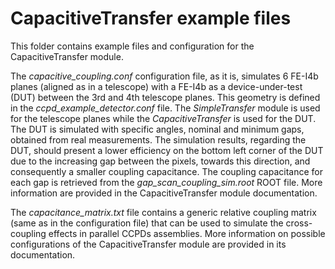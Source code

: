 <!--
SPDX-FileCopyrightText: 2017-2022 CERN and the Allpix Squared authors
SPDX-License-Identifier: CC-BY-4.0
-->

# CapacitiveTransfer example files

This folder contains example files and configuration for the CapacitiveTransfer module.

The *capacitive_coupling.conf* configuration file, as it is, simulates 6 FE-I4b planes (aligned as in a telescope) with a FE-I4b as a device-under-test (DUT) between the 3rd and 4th telescope planes.
This geometry is defined in the *ccpd_example_detector.conf* file.
The *SimpleTransfer* module is used for the telescope planes while the *CapacitiveTransfer* is used for the DUT.
The DUT is simulated with specific angles, nominal and minimum gaps, obtained from real measurements.
The simulation results, regarding the DUT, should present a lower efficiency on the bottom left corner of the DUT due to the increasing gap between the pixels, towards this direction, and consequently a smaller coupling capacitance.
The coupling capacitance for each gap is retrieved from the *gap_scan_coupling_sim.root* ROOT file.
More information are provided in the CapacitiveTransfer module documentation.

The *capacitance_matrix.txt* file contains a generic relative coupling matrix (same as in the configuration file) that can be used to simulate the cross-coupling effects in parallel CCPDs assemblies.
More information on possible configurations of the CapacitiveTransfer module are provided in its documentation.
